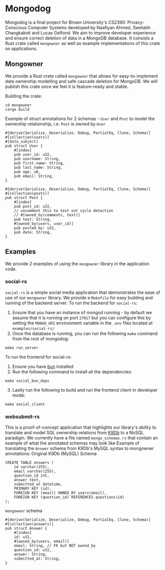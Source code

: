 # Mongodog
Mongodog is a final project for Brown University's CS2390: Privacy-Conscious Computer Systems developed by Naafiyan Ahmed, Swetabh Changkakoti and Lucas Gelfond. We aim to improve developer experience and ensure correct deletion of data in a MongoDB database. It consists a Rust crate called `mongowner` as well as example implementations of this crate on applications.

## Mongowner
We provide a Rust crate called `mongowner` that allows for easy-to-implement data ownership modelling and safe cascade deletion for MongoDB. We will publish this crate once we feel it is feature-ready and stable.

Building the crate:
```
cd mongowner
cargo build
```

Example of struct annotations for 2 schemas - `User` and `Post` to model the ownership relationship, i.e. `Post` is owned by `User`
```
#[derive(Serialize, Deserialize, Debug, PartialEq, Clone, Schema)]
#[collection(users)]
#[data_subject]
pub struct User {
    #[index]
    pub user_id: u32,
    pub username: String,
    pub first_name: String,
    pub last_name: String,
    pub age: u8,
    pub email: String,
}
```
```
#[derive(Serialize, Deserialize, Debug, PartialEq, Clone, Schema)]
#[collection(posts)]
pub struct Post {
    #[index]
    pub post_id: u32,
    // uncomment this to test out cycle detection
    // #[owned_by(comments, text)]
    pub text: String,
    #[owned_by(users, user_id)]
    pub posted_by: u32,
    pub date: String,
}
```

## Examples
We provide 2 examples of using the `mongowner` library in the application code.

### social-rs
`social-rs` is a simple social media application that demonstrates the ease of use of our `mongowner` library. We provide a `Makefile` for easy building and running of the backend server. To run the backend for `social-rs`:
1) Ensure that you have an instance of mongod running - by default we assume that it is running on port `27017` but you can configure this by setting the `MONGO_URI` environment variable in the `.env` files located at `examples/social-rs/`
2) Once the database is running, you can run the following `make` command from the root of mongodog:
```
make run_server
```

To run the frontend for social-rs:
1) Ensure you have [bun](https://bun.sh/) installed
2) Run the following command to install all the dependencies:
```
make social_bun_deps
```
3) Lastly run the following to build and run the frontend client in developer mode:
```
make social_client
```

### websubmit-rs
This is a proof-of-concept application that highlights our library's ability to translate and model SQL ownership relations from [K9Db](https://github.com/brownsys/K9db/) to a NoSQL paradigm. We currently have a file named `mongo_schemas.rs` that contain an example of what the annotated schemas may look like
Example of translating the `Answer` schema from K9Db's MySQL syntax to mongowner annotations:
Original K9Db (MySQL) Schema
```
CREATE TABLE answers (
    id varchar(255),
    email varchar(255),
    question_id int,
    answer text,
    submitted_at datetime,
    PRIMARY KEY (id),
    FOREIGN KEY (email) OWNED_BY users(email),
    FOREIGN KEY (question_id) REFERENCES questions(id)
);
```

`mongowner` schema
```
#[derive(Serialize, Deserialize, Debug, PartialEq, Clone, Schema)]
#[collection(answers)]
pub struct Answer {
    #[index]
    id: u32,
    #[owned_by(users, email)]
    email: String, // FK but NOT owned_by
    question_id: u32,
    answer: String,
    submitted_at: String,
}
```
